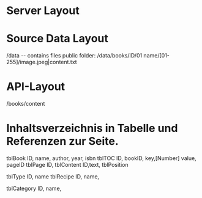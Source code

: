 # Server Layout
# Source Data Layout
/data -- contains files
public folder:
/data/books/ID/01 name/[01-255]/image.jpeg|content.txt
# API-Layout
/books/content

# Inhaltsverzeichnis in Tabelle und Referenzen zur Seite.
tblBook
    ID,
    name,
    author,
    year,
    isbn
tblTOC
    ID,
    bookID,
    key,[Number]
    value,
    pageID
tblPage
    ID,
tblContent
    ID,text,
tblPosition

tblType
    ID,
    name
tblRecipe
    ID,
    name,

tblCategory
    ID,
    name,
